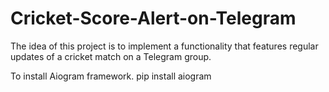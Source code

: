 # Cricket-Score-Alert-on-Telegram

The idea of this project is to implement a functionality that features regular updates of a cricket match on a Telegram group.

To install Aiogram framework.
 pip install aiogram

